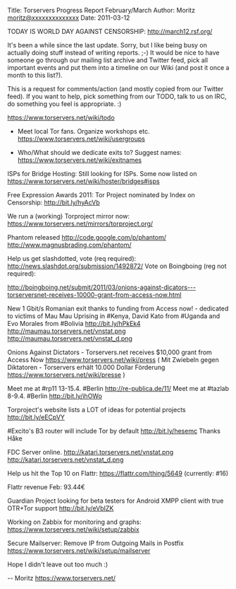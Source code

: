 Title:  Torservers Progress Report February/March
Author: Moritz <moritz@xxxxxxxxxxxxxx>
Date: 2011-03-12


TODAY IS WORLD DAY AGAINST CENSORSHIP: http://march12.rsf.org/

It's been a while since the last update. Sorry, but I like being busy on
actually doing stuff instead of writing reports. ;-) It would be nice to
have someone go through our mailing list archive and Twitter feed, pick
all important events and put them into a timeline on our Wiki (and post
it once a month to this list?).

This is a request for comments/action (and mostly copied from our
Twitter feed). If you want to help, pick something from our TODO, talk
to us on IRC, do something you feel is appropriate. :)

https://www.torservers.net/wiki/todo

- Meet local Tor fans. Organize workshops etc.
 https://www.torservers.net/wiki/usergroups

- Who/What should we dedicate exits to? Suggest names:
 https://www.torservers.net/wiki/exitnames

ISPs for Bridge Hosting: Still looking for ISPs. Some now listed on
 https://www.torservers.net/wiki/hoster/bridges#isps

Free Expression Awards 2011: Tor Project nominated by Index on
Censorship: http://bit.ly/hyAcVb

We run a (working) Torproject mirror now:
 https://www.torservers.net/mirrors/torproject.org/

Phantom released http://code.google.com/p/phantom/
http://www.magnusbrading.com/phantom/

Help us get slashdotted, vote (req required):
 http://news.slashdot.org/submission/1492872/
Vote on Boingboing (reg not required):
 
http://boingboing.net/submit/2011/03/onions-against-dicators---torserversnet-receives-10000-grant-from-access-now.html

New 1 Gbit/s Romanian exit thanks to funding from Access now! -
dedicated to victims of Mau Mau Uprising in #Kenya, David Kato from
#Uganda and Evo Morales from #Bolivia http://bit.ly/hPkEk4
http://maumau.torservers.net/vnstat.png
http://maumau.torservers.net/vnstat_d.png

Onions Against Dictators - Torservers.net receives $10,000 grant from
Access Now https://www.torservers.net/wiki/press
( Mit Zwiebeln gegen Diktatoren - Torservers erhält 10.000 Dollar
Förderung https://www.torservers.net/wiki/presse )

Meet me at #rp11 13-15.4. #Berlin http://re-publica.de/11/
Meet me at #tazlab 8-9.4. #Berlin http://bit.ly/ihOWo

Torproject's website lists a LOT of ideas for potential projects
http://bit.ly/eECpVY

#Excito's B3 router will include Tor by default http://bit.ly/hesemc
Thanks Håke

FDC Server online.
http://katari.torservers.net/vnstat.png
http://katari.torservers.net/vnstat_d.png

Help us hit the Top 10 on Flattr: https://flattr.com/thing/5649
(currently: #16)

Flattr revenue Feb: 93.44€

Guardian Project looking for beta testers for Android XMPP client with
true OTR+Tor support http://bit.ly/eVbIZK

Working on Zabbix for monitoring and graphs:
 https://www.torservers.net/wiki/setup/zabbix

Secure Mailserver: Remove IP from Outgoing Mails in Postfix
 https://www.torservers.net/wiki/setup/mailserver

Hope I didn't leave out too much :)

-- 
Moritz
https://www.torservers.net/
